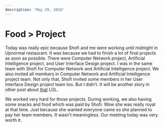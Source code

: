```yaml
---
description: 'May 29, 2018'
---
```


# Food &gt; Project

Today was really epic because Shofi and me were working until midnight in Upnormal restaurant. It was because we had to finish a lot of final projects as soon as possible. There were Computer Network project, Artificial Intelligence project, and User Interface Design project. I was in the same team with Shofi for Computer Network and Artificial Intelligence project. We also invited all members in Computer Network and Artificial Intelligence project team. Not only that, Shofi invited some members in her User Interface Design project team too. But I didn’t. It will be another story in other post about [that](http://blogs.unpad.ac.id/realicejoanne/2018/06/05/user-interface-design-project/) LOL.

We worked very hard for those projects. During working, we also having some snacks and food which was paid by Shofi. Wow she was really royal at that time. Just because she wanted everyone came so she planned to pay her team members. It wasn’t meaningless. Our meeting today was very worth it.

